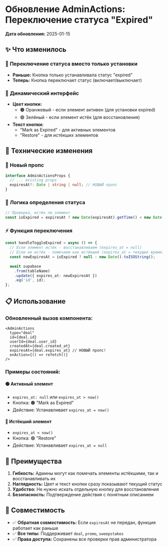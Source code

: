 # Обновление AdminActions: Переключение статуса "Expired"

**Дата обновления:** 2025-01-15

## ✨ Что изменилось

### 🔄 **Переключение статуса вместо только установки**
- **Раньше:** Кнопка только устанавливала статус "expired" 
- **Теперь:** Кнопка переключает статус (включает/выключает)

### 🎨 **Динамический интерфейс**
- **Цвет кнопки:** 
  - 🟠 Оранжевый - если элемент активен (для установки expired)
  - 🟢 Зелёный - если элемент истёк (для восстановления)
- **Текст кнопки:**
  - "Mark as Expired" - для активных элементов
  - "Restore" - для истёкших элементов

## 🔧 Технические изменения

### 📝 **Новый пропс**
```typescript
interface AdminActionsProps {
  // ... existing props
  expiresAt?: Date | string | null; // НОВЫЙ пропс
}
```

### 🧮 **Логика определения статуса**
```typescript
// Проверка, истёк ли элемент
const isExpired = expiresAt ? new Date(expiresAt).getTime() < new Date().getTime() : false;
```

### ⚡ **Функция переключения**
```typescript
const handleToggleExpired = async () => {
  // Если элемент истёк - восстанавливаем (expires_at = null)
  // Если не истёк - помечаем как истёкший (expires_at = текущее время)
  const newExpiresAt = isExpired ? null : new Date().toISOString();
  
  await supabase
    .from(tableName)
    .update({ expires_at: newExpiresAt })
    .eq('id', id);
};
```

## 📋 Использование

### **Обновленный вызов компонента:**
```tsx
<AdminActions
  type="deal"
  id={deal.id}
  userId={deal.user_id}
  createdAt={deal.created_at}
  expiresAt={deal.expires_at} // НОВЫЙ пропс!
  onAction={() => refetch()}
/>
```

### **Примеры состояний:**

#### 🟢 **Активный элемент**
- `expires_at: null` или `expires_at > now()`
- Кнопка: 🟠 "Mark as Expired"
- Действие: Устанавливает `expires_at = now()`

#### 🔴 **Истёкший элемент**
- `expires_at < now()`
- Кнопка: 🟢 "Restore"
- Действие: Устанавливает `expires_at = null`

## 🎯 Преимущества

1. **Гибкость:** Админы могут как помечать элементы истёкшими, так и восстанавливать их
2. **Наглядность:** Цвет и текст кнопки сразу показывают текущий статус
3. **Удобство:** Не нужно искать отдельную кнопку для восстановления
4. **Безопасность:** Подтверждение действия с понятным описанием

## 🚀 Совместимость

- ✅ **Обратная совместимость:** Если `expiresAt` не передан, функция работает как раньше
- ✅ **Все типы:** Поддерживает `deal`, `promo`, `sweepstakes`
- ✅ **Права доступа:** Сохранены все проверки прав администратора 
